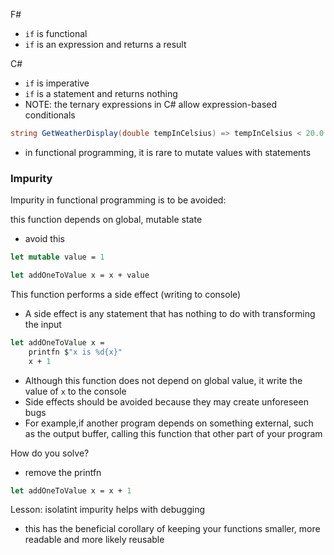 F#
- `if` is functional
- `if` is an expression and returns a result

C#
- `if` is imperative
- `if` is a statement and returns nothing
- NOTE: the ternary expressions in C# allow expression-based conditionals


``` cs
string GetWeatherDisplay(double tempInCelsius) => tempInCelsius < 20.0 ? "Cold." : "Perfect!";
```

- in functional programming, it is rare to mutate values with statements

### Impurity 
Impurity in functional programming is to be avoided:

this function depends on global, mutable state
- avoid this
``` fs
let mutable value = 1

let addOneToValue x = x + value
```

This function performs a side effect (writing to console)
- A side effect is any statement that has nothing to do with transforming the input
``` fs
let addOneToValue x =
    printfn $"x is %d{x}"
    x + 1

```
- Although this function does not depend on global value, it write the value of `x` to the console
- Side effects should be avoided because they may create unforeseen bugs
- For example,if another program depends on something external, such as the output buffer, calling this function that other part of your program

How do you solve?
- remove the printfn

``` fs
let addOneToValue x = x + 1
```

Lesson: isolatint impurity helps with debugging
- this has the beneficial corollary of keeping your functions smaller, more readable and more likely reusable